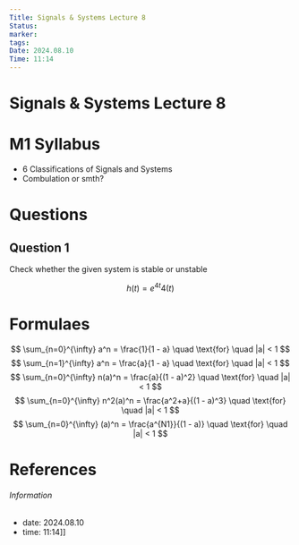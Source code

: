 ```yaml
---
Title: Signals & Systems Lecture 8
Status: 
marker: 
tags: 
Date: 2024.08.10
Time: 11:14
---
```

# Signals & Systems Lecture 8

# M1 Syllabus

- 6 Classifications of Signals and Systems
- Combulation or smth?

# Questions
## Question 1
Check whether the given system is stable or unstable

$$h(t)=e^{4t}4(t)$$


# Formulaes

$$
\sum_{n=0}^{\infty} a^n = \frac{1}{1 - a} \quad \text{for} \quad |a| < 1
$$
$$
\sum_{n=1}^{\infty} a^n = \frac{a}{1 - a} \quad \text{for} \quad |a| < 1
$$
$$
\sum_{n=0}^{\infty} n(a)^n = \frac{a}{(1 - a)^2} \quad \text{for} \quad |a| < 1
$$
$$
\sum_{n=0}^{\infty} n^2(a)^n = \frac{a^2+a}{(1 - a)^3} \quad \text{for} \quad |a| < 1
$$
	$$
\sum_{n=0}^{\infty} (a)^n = \frac{a^{N1}}{(1 - a)} \quad \text{for} \quad |a| < 1
$$
# References


###### Information
- date: 2024.08.10
- time: 11:14]]